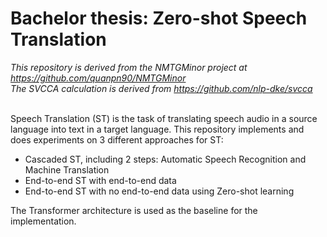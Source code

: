 # Bachelor thesis: Zero-shot Speech Translation

<em> This repository is derived from the NMTGMinor project at 
https://github.com/quanpn90/NMTGMinor <br/>
The SVCCA calculation is derived from https://github.com/nlp-dke/svcca
</em> <br/><br/>

Speech Translation (ST) is the task of translating speech audio in a source language into text in a target language. This repository implements and does experiments on 3 different approaches for ST:
- Cascaded ST, including 2 steps: Automatic Speech Recognition and Machine Translation
- End-to-end ST with end-to-end data
- End-to-end ST with no end-to-end data using Zero-shot learning

The Transformer architecture is used as the baseline for the implementation.